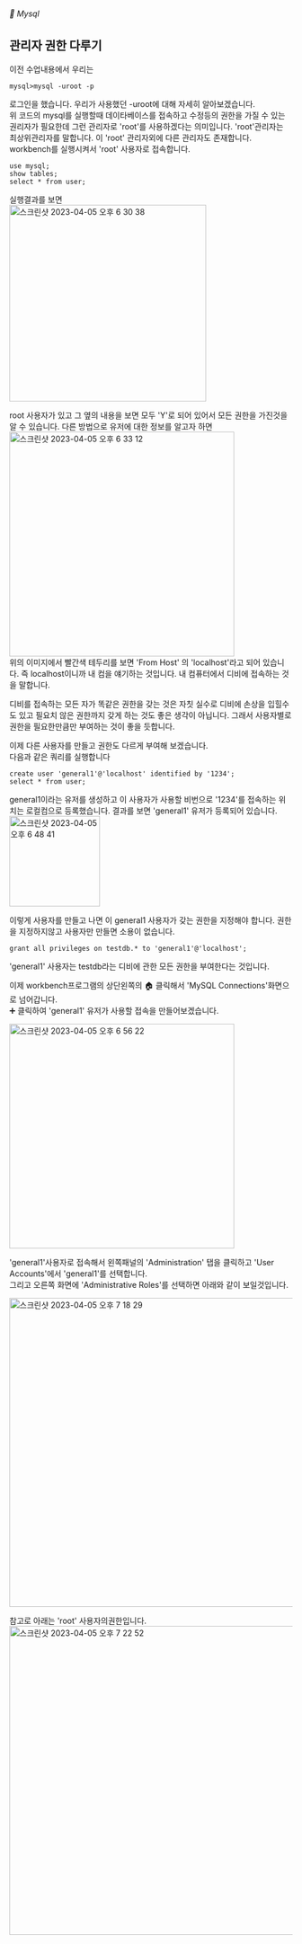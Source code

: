 ###### :cactus:  Mysql

## 관리자 권한 다루기


이전 수업내용에서 우리는 
```
mysql>mysql -uroot -p
``` 
로그인을 했습니다. 우리가 사용했던 -uroot에 대해 자세히 알아보겠습니다.   
위 코드의 mysql를 실행할때 데이타베이스를 접속하고 수정등의 권한을 가질 수 있는 권리자가 필요한데  그런 관리자로 'root'를 사용하겠다는 의미입니다. 'root'관리자는 최상위관리자를 말합니다.
이 'root' 관리자외에 다른 관리자도 존재합니다.   workbench를 실행시켜서 'root' 사용자로 접속합니다.  
```
use mysql;
show tables;
select * from user;
```
실행결과를 보면    
<img width="350" alt="스크린샷 2023-04-05 오후 6 30 38" src="https://user-images.githubusercontent.com/48478079/230041137-a55a69d7-50c6-419d-8b90-f45366fb332c.png">

root 사용자가 있고 그 옆의 내용을 보면 모두 'Y'로 되어 있어서 모든 권한을 가진것을 알 수 있습니다. 
다른 방법으로 유저에 대한 정보를 알고자 하면   
<img width="400" alt="스크린샷 2023-04-05 오후 6 33 12" src="https://user-images.githubusercontent.com/48478079/230043074-ff528e2d-d995-44ec-8c8b-db57b7fc6767.png">    
위의 이미지에서 빨간색 테두리를 보면 'From Host' 의 'localhost'라고 되어 있습니다. 즉 localhost이니까 내 컴을 얘기하는 것입니다. 내 컴퓨터에서 디비에 접속하는 것을 말합니다. 


디비를 접속하는 모든 자가 똑같은 권한을 갖는 것은 자칫 실수로 디비에 손상을 입힐수도 있고 필요치 않은 권한까지 갖게 하는 것도 좋은 생각이 아닙니다. 그래서 사용자별로 권한을 필요한만큼만 부여하는 것이 좋을 듯합니다.  

이제 다른 사용자를 만들고 권한도 다르게 부여해 보겠습니다.     
다음과 같은 쿼리를 실행합니다    
```
create user 'general1'@'localhost' identified by '1234';
select * from user;
```
general1이라는 유저를 생성하고 이 사용자가 사용할 비번으로 '1234'를 접속하는 위치는 로컬컴으로 등록했습니다. 
결과를 보면 'general1' 유저가 등록되어 있습니다.    
<img width="161" alt="스크린샷 2023-04-05 오후 6 48 41" src="https://user-images.githubusercontent.com/48478079/230045672-97b18853-5b5e-4cba-84b4-881396763fb7.png">

이렇게 사용자를 만들고 나면 이 general1 사용자가 갖는 권한을 지정해야 합니다. 권한을 지정하지않고 사용자만 만들면 소용이 없습니다.
```
grant all privileges on testdb.* to 'general1'@'localhost';
```
'general1' 사용자는 testdb라는 디비에 관한 모든 권한을 부여한다는 것입니다. 



이제 workbench프로그램의 상단왼쪽의 🏠 클릭해서 'MySQL Connections'화면으로 넘어갑니다.  
➕ 클릭하여 'general1' 유저가 사용할 접속을 만들어보겠습니다.   

<img width="400" alt="스크린샷 2023-04-05 오후 6 56 22" src="https://user-images.githubusercontent.com/48478079/230047781-4c17c573-b354-4044-a4f7-4f2308590560.png">

'general1'사용자로 접속해서 왼쪽패널의 'Administration' 탭을 클릭하고 'User Accounts'에서 'general1'를 선택합니다.   
그리고 오른쪽 화면에 'Administrative Roles'를 선택하면 아래와 같이 보일것입니다.   


<img width="550" alt="스크린샷 2023-04-05 오후 7 18 29" src="https://user-images.githubusercontent.com/48478079/230053604-17009314-c3fd-4593-89bf-9cef968a69d7.png">

참고로 아래는 'root' 사용자의권한입니다.   
<img width="550" alt="스크린샷 2023-04-05 오후 7 22 52" src="https://user-images.githubusercontent.com/48478079/230053806-15b761a5-5723-41d7-8cb1-eaa725392764.png">


